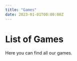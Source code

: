 ```yaml
---
title: "Games"
date: 2023-01-01T00:00:00Z
---
```


# List of Games
Here you can find all our games.
